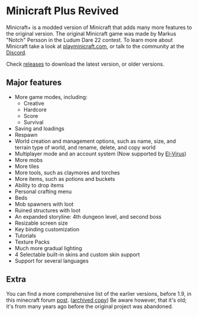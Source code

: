 # Minicraft Plus Revived
Minicraft+ is a modded version of Minicraft that adds many more features to the original version. The original Minicraft game was made by Markus "Notch" Persson in the Ludum Dare 22 contest.  To learn more about Minicraft take a look at [playminicraft.com](https://www.playminicraft.com), or talk to the community at the [Discord](https://discord.me/minicraft).

Check [releases](https://github.com/chrisj42/minicraft-plus-revived/releases) to download the latest version, or older versions.

## Major features
* More game modes, including:
  * Creative
  * Hardcore
  * Score
  * Survival
* Saving and loadings
* Respawn
* World creation and management options, such as name, size, and terrain type of world, and rename, delete, and copy world
* Multiplayer mode and an account system (Now supported by [El-Virus](https://www.github.com/ElVir-Software/minicraft-plus-online))
* More mobs
* More tiles
* More tools, such as claymores and torches
* More items, such as potions and buckets
* Ability to drop items
* Personal crafting menu
* Beds
* Mob spawners with loot
* Ruined structures with loot
* An expanded storyline: 4th dungeon level, and second boss
* Resizable screen size
* Key binding customization
* Tutorials
* Texture Packs
* Much more gradual lighting
* 4 Selectable built-in skins and custom skin support
* Support for several languages

## Extra
You can find a more comprehensive list of the earlier versions, before 1.9, in this minecraft forum [post](http://www.minecraftforum.net/forums/off-topic/general-gaming/452036-v1-6-minicraft-plus). ([archived copy](https://chrisj42.github.io/minicraft-plus-revived/Old%20changelog.html)) Be aware however, that it's old; it's from many years ago before the original project was abandoned.
